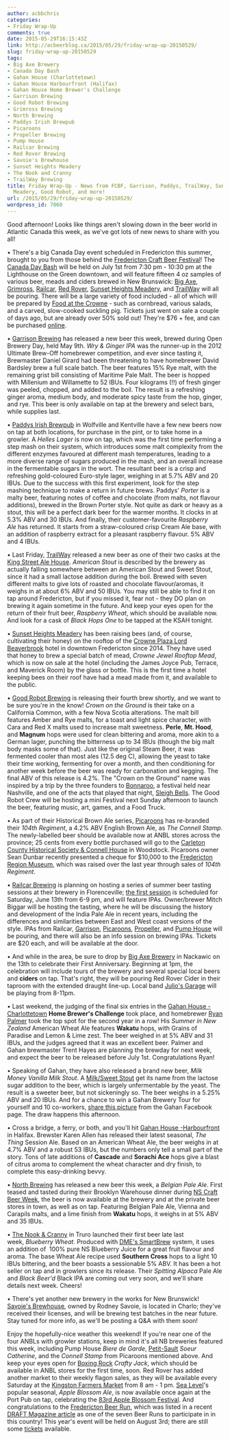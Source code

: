 ```yaml
---
author: acbbchris
categories:
- Friday Wrap-Up
comments: true
date: 2015-05-29T16:15:43Z
link: http://acbeerblog.ca/2015/05/29/friday-wrap-up-20150529/
slug: friday-wrap-up-20150529
tags:
- Big Axe Brewery
- Canada Day Bash
- Gahan House (Charlottetown)
- Gahan House Harbourfront (Halifax)
- Gahan House Home Brewer's Challenge
- Garrison Brewing
- Good Robot Brewing
- Grimross Brewing
- North Brewing
- Paddys Irish Brewpub
- Picaroons
- Propeller Brewing
- Pump House
- Railcar Brewing
- Red Rover Brewing
- Savoie's Brewhouse
- Sunset Heights Meadery
- The Nook and Cranny
- TrailWay Brewing
title: Friday Wrap-Up - News from FCBF, Garrison, Paddys, TrailWay, Sunset Heights
  Meadery, Good Robot, and more!
url: /2015/05/29/friday-wrap-up-20150529/
wordpress_id: 7060
---
```


Good afternoon! Looks like things aren't slowing down in the beer world in Atlantic Canada this week, as we've got lots of new news to share with you all!

• There's a big Canada Day event scheduled in Fredericton this summer, brought to you from those behind the [Fredericton Craft Beer Festival](http://www.frederictoncraftbeerfestival.com/)! The [Canada Day Bash](https://www.facebook.com/events/582671191875802/) will be held on July 1st from 7:30 pm - 10:30 pm at the Lighthouse on the Green downtown, and will feature fifteen 4 oz samples of various beer, meads and ciders brewed in New Brunswick: [Big Axe](https://www.facebook.com/BigAxeBrewery), [Grimross](https://www.facebook.com/pages/Grimross-Brewing-Co/110264115801307), [Railcar](http://railcarbrewing.com/), [Red Rover](http://www.redroverbrew.com/), [Sunset Heights Meadery](https://www.facebook.com/SunsetHeightsMeadery), and [TrailWay](https://www.facebook.com/trailwaybrewing) will all be pouring. There will be a large variety of food included - all of which will be prepared by [Food at the Crowne](https://www.facebook.com/FoodatTheCrownDowntown?fref=ts) - such as cornbread, various salads, and a carved, slow-cooked suckling pig. Tickets just went on sale a couple of days ago, but are already over 50% sold out! They're $76 + fee, and can be purchased [online](http://www.eventbrite.ca/e/canada-day-bash-tickets-17100311492).

• [Garrison Brewing](http://www.garrisonbrewing.com/) has released a new beer this week, brewed during Open Brewery Day, held May 9th. _Wry & Ginger IPA_ was the runner-up in the 2012 Ultimate Brew-Off homebrewer competition, and ever since tasting it, Brewmaster Daniel Girard had been threatening to have homebrewer David Bardsley brew a full scale batch. The beer features 15% Rye malt, with the remaining grist bill consisting of Maritime Pale Malt. The beer is hopped with Millenium and Willamette to 52 IBUs. Four kilograms (!!) of fresh ginger was peeled, chopped, and added to the boil. The result is a refreshing ginger aroma, medium body, and moderate spicy taste from the hop, ginger, and rye. This beer is only available on tap at the brewery and select bars, while supplies last.

• [Paddys Irish Brewpub](http://www.paddyspub.ca/) in Wolfville and Kentville have a few new beers now on tap at both locations, for purchase in the pint, or to take home in a growler. A _Helles Lager_ is now on tap, which was the first time performing a step mash on their system, which introduces some malt complexity from the different enzymes favoured at different mash temperatures, leading to a more diverse range of sugars produced in the mash, and an overall increase in the fermentable sugars in the wort. The resultant beer is a crisp and refreshing gold-coloured Euro-style lager, weighing in at 5.7% ABV and 20 IBUs. Due to the success with this first experiment, look for the step mashing technique to make a return in future brews. Paddys' _Porter_ is a malty beer, featuring notes of coffee and chocolate (from malts, not flavour additions), brewed in the Brown Porter style. Not quite as dark or heavy as a stout, this will be a perfect dark beer for the warmer months. It clocks in at 5.3% ABV and 30 IBUs. And finally, their customer-favourite _Raspberry Ale_ has returned. It starts from a straw-coloured crisp Cream Ale base, with an addition of raspberry extract for a pleasant raspberry flavour. 5% ABV and 4 IBUs.

• Last Friday, [TrailWay](https://www.facebook.com/trailwaybrewing) released a new beer as one of their two casks at the [King Street Ale House](http://thekingstreetalehouse.ca/). _American Stout_ is described by the brewery as actually falling somewhere between an American Stout and Sweet Stout, since it had a small lactose addition during the boil. Brewed with seven different malts to give lots of roasted and chocolate flavour/aromas, it weighs in at about 6% ABV and 50 IBUs. You may still be able to find it on tap around Fredericton, but if you missed it, fear not - they DO plan on brewing it again sometime in the future. And keep your eyes open for the return of their fruit beer, _Raspberry Wheat_, which should be available now. And look for a cask of _Black Hops One_ to be tapped at the KSAH tonight.

• [Sunset Heights Meadery](https://www.facebook.com/SunsetHeightsMeadery) has been raising bees (and, of course, cultivating their honey) on the rooftop of the [Crowne Plaza Lord Beaverbrook](http://www.cpfredericton.com/) hotel in downtown Fredericton since 2014. They have used that honey to brew a special batch of mead, _Crowne Jewel Rooftop Mead_, which is now on sale at the hotel (including the James Joyce Pub, Terrace, and Maverick Room) by the glass or bottle. This is the first time a hotel keeping bees on their roof have had a mead made from it, and available to the public.

• [Good Robot Brewing](http://wroughtironbrewing.ca/) is releasing their fourth brew shortly, and we want to be sure you're in the know! _Crown on the Ground_ is their take on a California Common, with a few Nova Scotia alterations. The malt bill features Amber and Rye malts, for a toast and light spice character, with Cara and Red X malts used to increase malt sweetness. **Perle**, **Mt. Hood**, and **Magnum** hops were used for clean bittering and aroma, more akin to a German lager, punching the bitterness up to 34 IBUs (though the big malt body masks some of that). Just like the original Steam Beer, it was fermented cooler than most ales (12.5 deg C), allowing the yeast to take their time working, fermenting for over a month, and then conditioning for another week before the beer was ready for carbonation and kegging. The final ABV of this release is 4.2%. The "Crown on the Ground" name was inspired by a trip by the three founders to [Bonnaroo](http://www.bonnaroo.com/), a festival held near Nashville, and one of the acts that played that night, [Sleigh Bells](http://www.bitterrivals.us/). The Good Robot Crew will be hosting a mini Festival next Sunday afternoon to launch the beer, featuring music, art, games, and a Food Truck.

• As part of their Historical Brown Ale series, [Picaroons](https://www.facebook.com/picaroons) has re-branded their _104th Regiment_, a 4.2% ABV English Brown Ale, as _The Connell Stamp_. The newly-labelled beer should be available now at ANBL stores across the province; 25 cents from every bottle purchased will go to the [Carleton County Historical Society & Connell House](http://www.cchs-nb.ca/) in Woodstock. Picaroons owner Sean Dunbar recently presented a cheque for $10,000 to the [Fredericton Region Museum](https://frederictonregionmuseum.wordpress.com/), which was raised over the last year through sales of _104th Regiment_.

• [Railcar Brewing](http://railcarbrewing.com/) is planning on hosting a series of summer beer tasting sessions at their brewery in Florenceville; [the first session](https://www.facebook.com/events/642221645878697/) is scheduled for Saturday, June 13th from 6-9 pm, and will feature IPAs. Owner/brewer Mitch Biggar will be hosting the tasting, where he will be discussing the history and development of the India Pale Ale in recent years, including the differences and similarities between East and West coast versions of the style. IPAs from Railcar, [Garrison](http://www.garrisonbrewing.com/), [Picaroons](https://www.facebook.com/picaroons), [Propeller](http://www.drinkpropeller.ca/), and [Pump House](http://beer.pumphousebrewery.ca/) will be pouring, and there will also be an info session on brewing IPAs. Tickets are $20 each, and will be available at the door.

• And while in the area, be sure to drop by [Big Axe Brewery](http://www.bigaxe.ca/) in Nackawic on the 13th to celebrate their First Anniversary. Beginning at 1pm, the celebration will include tours of the brewery and several special local beers and **ciders** on tap. That's right, they will be pouring Red Rover Cider in their taproom with the extended draught line-up. Local band [Julio's Garage](https://www.facebook.com/JuliosGarageBand) will be playing from 8-11pm.

• Last weekend, the judging of the final six entries in the [Gahan House - Charlottetown](http://www.gahan.ca/) **Home Brewer's Challenge** took place, and homebrewer [Ryan Palmer](https://twitter.com/rypalmer) took the top spot for the second year in a row! His _Summer in New Zealand_ American Wheat Ale features **Wakatu** hops, with Grains of Paradise and Lemon & Lime zest. The beer weighed in at 5% ABV and 31 IBUs, and the judges agreed that it was an excellent beer. Palmer and Gahan brewmaster Trent Hayes are planning the brewday for next week, and expect the beer to be released before July 1st. Congratulations Ryan!

• Speaking of Gahan, they have also released a brand new beer, _Milk Money Vanilla Milk Stout_. A [Milk/Sweet Stout](http://www.bjcp.org/2008styles/style13.php#1b) get its name from the lactose sugar addition to the beer, which is largely unfermentable by the yeast. The result is a sweeter beer, but not sickeningly so. The beer weighs in a 5.25% ABV and 20 IBUs. And for a chance to win a Gahan Brewery Tour for yourself and 10 co-workers, [share this picture](https://www.facebook.com/TheGahanHouse/photos/a.565348890158335.154218.562767907083100/1153892664637285/) from the Gahan Facebook page. The draw happens this afternoon.

• Cross a bridge, a ferry, or both, and you'll hit [Gahan House -Harbourfront](http://halifax.gahan.ca/) in Halifax. Brewster Karen Allen has released their latest seasonal, _The Thing_ Session Ale. Based on an American Wheat Ale, the beer weighs in at 4.7% ABV and a robust 53 IBUs, but the numbers only tell a small part of the story. Tons of late additions of **Cascade** and **Sorachi Ace** hops give a blast of citrus aroma to complement the wheat character and dry finish, to complete this easy-drinking bevvy.

• [North Brewing](http://www.northbrewing.ca/) has released a new beer this week, a _Belgian Pale Ale_. First teased and tasted during their Brooklyn Warehouse dinner during [NS Craft Beer Week](http://acbeerblog.ca/2015/05/07/nova-scotia-craft-beer-week-may-8-17/), the beer is now available at the brewery and at the private beer stores in town, as well as on tap. Featuring Belgian Pale Ale, Vienna and Carapils malts, and a lime finish from **Wakatu** hops, it weighs in at 5% ABV and 35 IBUs.

• [The Nook & Cranny](http://thenookandcranny.ca/) in Truro launched their first beer late last week, _Blueberry Wheat_. Produced with [DME's SmartBrew](http://www.smartbrew.com/#!smartbrewsystem/cjg9) system, it uses an addition of  100% pure NS Blueberry Juice for a great fruit flavour and aroma. The base Wheat Ale recipe used **Southern Cross** hops to a light 10 IBUs bittering, and the beer boasts a sessionable 5% ABV. It has been a hot seller on tap and in growlers since its release. Their _Spitting Alpaca_ Pale Ale and _Black Beer'd_ Black IPA are coming out very soon, and we'll share details next week. Cheers!

• There's yet another new brewery in the works for New Brunswick! [Savoie's Brewhouse](https://www.facebook.com/pages/Savoies-Brewhouse/1617785005132093?fref=ts), owned by Rodney Savoie, is located in Charlo; they've received their licenses, and will be brewing test batches in the near future. Stay tuned for more info, as we'll be posting a Q&A with them soon!

Enjoy the hopefully-nice weather this weekend! If you're near one of the four ANBLs with growler stations, keep in mind it's all NB breweries featured this week, including Pump House _Biere de Garde_, [Petit-Sault](http://brasseurspetitsault.com/) _Soeur Catherine_, and the _Connell Stamp_ from Picaroons mentioned above. And keep your eyes open for [Boxing Rock](http://www.boxingrock.ca/) _Crafty Jack_, which should be available in ANBL stores for the first time, soon. Red Rover has added another market to their weekly flagon sales, as they will be available every Saturday at the [Kingston Farmers Market](https://www.facebook.com/KingstonFarmersMarketNB) from 8 am - 1 pm. [Sea Level](http://www.sealevelbrewing.com/)'s popular seasonal, _Apple Blossom Ale_, is now available once again at the Port Pub on tap, celebrating the [83rd Apple Blossom Festival](http://appleblossom.com/). And congratulations to the [Fredericton Beer Run](https://www.facebook.com/FrederictonBeerRun?fref=ts), which was listed in a recent [DRAFT Magazine article](http://draftmag.com/summer-2015-beer-run-round-up/) as one of the seven Beer Runs to participate in in this country! This year's event will be held on August 3rd; there are still some [tickets](http://www.eventbrite.ca/e/fredericton-beer-run-2015-tickets-14099759761) available.
